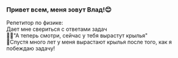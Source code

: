 ### Привет всем, меня зовут Влад!😊

Репетитор по физике:
</br>
Дает мне свериться с ответами задач
</br>
👩‍🏫"А теперь смотри, сейчас у тебя вырастут крылья"
</br>
🤩Спустя много лет у меня вырастают крылья после того, как я побеждаю задачу!
